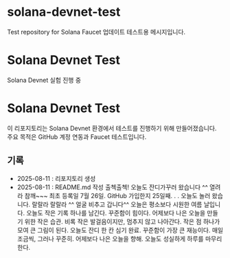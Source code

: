 # solana-devnet-test
Test repository for Solana Faucet
업데이트 테스트용 메시지입니다.
# Solana Devnet Test
Solana Devnet 실험 진행 중 
# Solana Devnet Test

이 리포지토리는 Solana Devnet 환경에서 테스트를 진행하기 위해 만들어졌습니다.  
주요 목적은 GitHub 계정 연동과 Faucet 테스트입니다.  

## 기록
- 2025-08-11 : 리포지토리 생성
- 2025-08-11 : README.md  작성
출첵출첵!
오늘도 잔디가꾸러 왔습니다 ^^
열려라 참깨~~~
최초 등록일 7월 26일. GitHub 가입한지 25일째. . .
오늘도 놀러 왔습니다.
랄랄라 랄랄라  ^^ 
얼굴 비추고 갑니다^^
오늘은 평소보다 시원한 여름 날입니다.
오늘도 작은 기록 하나를 남긴다. 꾸준함이 힘이다.
어제보다 나은 오늘을 만들기 위한 작은 습관.
비록 작은 발걸음이지만, 멈추지 않고 나아간다.
작은 점 하나가 모여 큰 그림이 된다.
오늘도 잔디 한 칸 심기 완료.
꾸준함이 가장 큰 재능이다.
매일 조금씩, 그러나 꾸준히.
어제보다 나은 오늘을 향해.
오늘도 성실하게 하루를 마무리한다.
